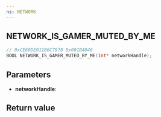```yaml
---
ns: NETWORK
---
```

## NETWORK_IS_GAMER_MUTED_BY_ME

```c
// 0xCE60DE011B6C7978 0x001B4046
BOOL NETWORK_IS_GAMER_MUTED_BY_ME(int* networkHandle);
```


## Parameters
* **networkHandle**: 

## Return value
